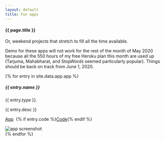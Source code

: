 ```yaml
---
layout: default
title: Fun apps
---
```

#### {{ page.title }}

<p>Or, weekend projects that stretch to fill all the time available.</p>
<p class="small">Demo for these apps will not work for the rest of the month of May 2020 because all the 550 hours of my free Heroku plan this month are used up (Tarjuma, Mahabharat, and StopWords seemed particularly popular). Things should be back on track from June 1, 2020.</p>

{% for entry in site.data.app.app %}
<div class="container mt-3">
  <div class="card bg-light text-dark p-3">
    <div class="card-body hoveff">
	  <div class="row">
      <div class="col-sm-8">
      <h5>{{ entry.name }} </h5>
      <p class="lead">{{ entry.type }}.</p>
	  <p>{{ entry.desc }}</p>
	  <p class="mt-2"><a href="{{ entry.demo }}" class="btn btn-success" target="_blank">App</a>&nbsp;&nbsp;{% if entry.code %}<a href="{{ entry.code }}" class="btn btn-success" target="_blank">Code</a>{% endif %}</p>
	  </div><!-- col-sm-8 -->
	  <div class="col-sm-4">
	  <img src="{{ entry.picture }}" alt="app screenshot" class="mr-3 mt-3 rounded img-fluid img-thumbnail">
	  </div><!-- col-sm-4 -->
      </div><!-- row -->
    </div><!-- card-body  -->	
  </div><!-- card -->
</div><!-- container mt-3 -->
{% endfor %}



